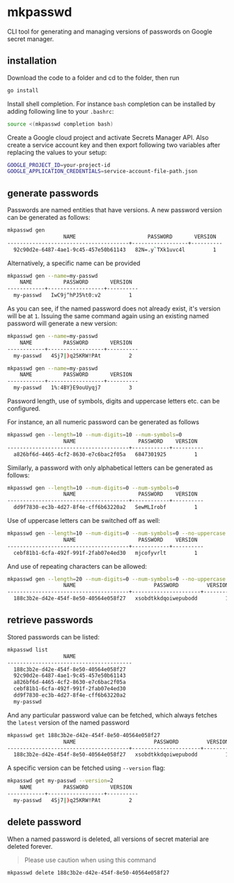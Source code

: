 # mkpasswd
CLI tool for generating and managing versions of passwords on Google secret manager.

## installation
Download the code to a folder and cd to the folder, then run
```bash
go install
```
Install shell completion. For instance `bash` completion can be installed
by adding following line to your `.bashrc`:
```bash
source <(mkpasswd completion bash)
```

Create a Google cloud project and activate Secrets Manager API. Also
create a service account key and then export following two variables after
replacing the values to your setup:
```bash
GOOGLE_PROJECT_ID=your-project-id
GOOGLE_APPLICATION_CREDENTIALS=service-account-file-path.json
```

## generate passwords
Passwords are named entities that have versions. A new password version
can be generated as follows:
```bash
mkpasswd gen
                  NAME                       PASSWORD       VERSION  
---------------------------------------+------------------+----------
  92c90d2e-6487-4ae1-9c45-457e50b61143   82N=.y`TXk1uvc4l         1  
```
Alternatively, a specific name can be provided
```bash
mkpasswd gen --name=my-passwd
    NAME          PASSWORD       VERSION  
------------+------------------+----------
  my-passwd   IwC9j^hPJ5%t0:v2         1  
```
As you can see, if the named password does not already exist, it's version
will be at `1`. Issuing the same command again using an existing named password
will generate a new version:
```bash
mkpasswd gen --name=my-passwd
    NAME          PASSWORD       VERSION  
------------+------------------+----------
  my-passwd   4Sj7|)q25KRW!PAt         2  
```
```bash
mkpasswd gen --name=my-passwd
    NAME          PASSWORD       VERSION  
------------+------------------+----------
  my-passwd   1%:4BY}E9ouUyqj7         3  
```

Password length, use of symbols, digits and uppercase letters etc. can be
configured.

For instance, an all numeric password can be generated as follows
```bash
mkpasswd gen --length=10 --num-digits=10 --num-symbols=0
                  NAME                    PASSWORD    VERSION  
---------------------------------------+------------+----------
  a826bf6d-4465-4cf2-8630-e7c6bac2f05a   6847301925         1  
```
Similarly, a password with only alphabetical letters can be generated as follows:
```bash
mkpasswd gen --length=10 --num-digits=0 --num-symbols=0
                  NAME                    PASSWORD    VERSION  
---------------------------------------+------------+----------
  dd9f7830-ec3b-4d27-8f4e-cff6b63220a2   SewMLIrobf         1  
```
Use of uppercase letters can be switched off as well:
```bash
mkpasswd gen --length=10 --num-digits=0 --num-symbols=0 --no-uppercase 
                  NAME                    PASSWORD    VERSION  
---------------------------------------+------------+----------
  cebf81b1-6cfa-492f-991f-2fab07e4ed30   mjcofyvrlt         1  
```
And use of repeating characters can be allowed:
```bash
mkpasswd gen --length=20 --num-digits=0 --num-symbols=0 --no-uppercase --allow-repeat 
                  NAME                         PASSWORD         VERSION  
---------------------------------------+----------------------+----------
  188c3b2e-d42e-454f-8e50-40564e058f27   xsobdtkkdqoiwepubodd         1  
```

## retrieve passwords
Stored passwords can be listed:
```bash
mkpasswd list
                  NAME                  
----------------------------------------
  188c3b2e-d42e-454f-8e50-40564e058f27  
  92c90d2e-6487-4ae1-9c45-457e50b61143  
  a826bf6d-4465-4cf2-8630-e7c6bac2f05a  
  cebf81b1-6cfa-492f-991f-2fab07e4ed30  
  dd9f7830-ec3b-4d27-8f4e-cff6b63220a2  
  my-passwd                             
```
And any particular password value can be fetched, which always fetches the
`latest` version of the named password
```bash
mkpasswd get 188c3b2e-d42e-454f-8e50-40564e058f27
                  NAME                         PASSWORD         VERSION  
---------------------------------------+----------------------+----------
  188c3b2e-d42e-454f-8e50-40564e058f27   xsobdtkkdqoiwepubodd         1  
```
A specific version can be fetched using `--version` flag:
```bash
mkpasswd get my-passwd --version=2
    NAME          PASSWORD       VERSION  
------------+------------------+----------
  my-passwd   4Sj7|)q25KRW!PAt         2  
```

## delete password
When a named password is deleted, all versions of secret material are 
deleted forever.
> Please use caution when using this command
```bash
mkpasswd delete 188c3b2e-d42e-454f-8e50-40564e058f27
```
